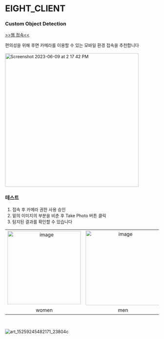 # EIGHT_CLIENT
### Custom Object Detection
<a href='https://extraordinary-frangipane-7af7fc.netlify.app'> >>웹 접속<< </a>

편의성을 위해 후면 카메라를 이용할 수 있는 모바일 환경 접속을 추천합니다
<br /><br />
<img width="437" alt="Screenshot 2023-06-09 at 2 17 42 PM" src="https://github.com/CAPSTON-EIGHT/EIGHT_CLIENT/assets/98469609/634a1981-7f60-4498-9e8f-e4c5f843373f">

### 테스트

1. 접속 후 카메라 권한 사용 승인
2. 밑의 이미지의 부분을 비춘 후 Take Photo 버튼 클릭
3. 탐지된 결과를 확인할 수 있습니다

<table align='center'>
    <tr width="100%">
        <td width="20%" align="center"><img width="240" alt="image" src="https://github.com/CAPSTON-EIGHT/EIGHT_CLIENT/assets/98469609/a3e42f65-a6ad-4bc4-a330-b9b512df48b1"></td>
        <td width="20%" align="center"><img width="245" alt="image" src="https://github.com/CAPSTON-EIGHT/EIGHT_CLIENT/assets/98469609/7181d35c-a0e3-4c30-98e5-98e95e2240d8"></td>
    </tr>
    <tr width="100%">
        <td width="20%" align="center">women</td>
        <td width="20%" align="center">men</td>
   </tr>
</table>

<br />

![art_15259245482171_23804c](https://github.com/CAPSTON-EIGHT/EIGHT_CLIENT/assets/98469609/785e5db8-63f7-4288-bbd8-05a9c9cf6896)
